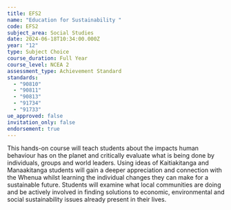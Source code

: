 ```yaml
---
title: EFS2
name: "Education for Sustainability "
code: EFS2
subject_area: Social Studies
date: 2024-06-18T10:34:00.000Z
year: "12"
type: Subject Choice
course_duration: Full Year
course_level: NCEA 2
assessment_type: Achievement Standard
standards:
  - "90810"
  - "90811"
  - "90813"
  - "91734"
  - "91733"
ue_approved: false
invitation_only: false
endorsement: true
---
```

This hands-on course will teach students about the impacts human behaviour has on the planet and critically evaluate what is being done by individuals, groups and world leaders. Using ideas of Kaitiakitanga and Manaakitanga students will gain a deeper appreciation and connection with the Whenua whilst learning the individual changes they can make for a sustainable future. Students will examine what local communities are doing and be actively involved in finding solutions to economic, environmental and social sustainability issues already present in their lives.

